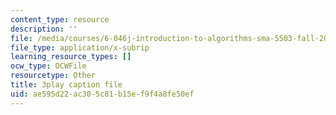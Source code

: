 ```yaml
---
content_type: resource
description: ''
file: /media/courses/6-046j-introduction-to-algorithms-sma-5503-fall-2005/ae595d22ac305c81b15ef9f4a8fe50ef_vK_q-C-kXhs.vtt
file_type: application/x-subrip
learning_resource_types: []
ocw_type: OCWFile
resourcetype: Other
title: 3play caption file
uid: ae595d22-ac30-5c81-b15e-f9f4a8fe50ef
---
```

